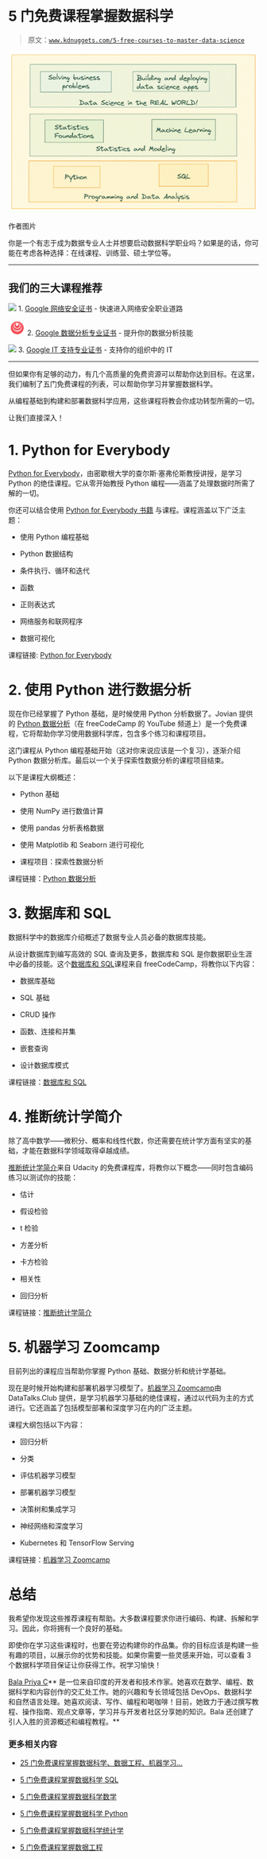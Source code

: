 # 5 门免费课程掌握数据科学

> 原文：[`www.kdnuggets.com/5-free-courses-to-master-data-science`](https://www.kdnuggets.com/5-free-courses-to-master-data-science)

![5 门免费课程掌握数据科学](img/4c3a005943416ad52312197189196729.png)

作者图片

你是一个有志于成为数据专业人士并想要启动数据科学职业吗？如果是的话，你可能在考虑各种选择：在线课程、训练营、硕士学位等。

* * *

## 我们的三大课程推荐

![](img/0244c01ba9267c002ef39d4907e0b8fb.png) 1\. [Google 网络安全证书](https://www.kdnuggets.com/google-cybersecurity) - 快速进入网络安全职业道路

![](img/e225c49c3c91745821c8c0368bf04711.png) 2\. [Google 数据分析专业证书](https://www.kdnuggets.com/google-data-analytics) - 提升你的数据分析技能

![](img/0244c01ba9267c002ef39d4907e0b8fb.png) 3\. [Google IT 支持专业证书](https://www.kdnuggets.com/google-itsupport) - 支持你的组织中的 IT

* * *

但如果你有足够的动力，有几个高质量的免费资源可以帮助你达到目标。在这里，我们编制了五门免费课程的列表，可以帮助你学习并掌握数据科学。

从编程基础到构建和部署数据科学应用，这些课程将教会你成功转型所需的一切。

让我们直接深入！

# 1\. Python for Everybody

[Python for Everybody](https://www.youtube.com/watch?v=8DvywoWv6fI)，由密歇根大学的查尔斯·塞弗伦斯教授讲授，是学习 Python 的绝佳课程。它从零开始教授 Python 编程——涵盖了处理数据时所需了解的一切。

你还可以结合使用 [Python for Everybody 书籍](https://www.py4e.com/book) 与课程。课程涵盖以下广泛主题：

+   使用 Python 编程基础

+   Python 数据结构

+   条件执行、循环和迭代

+   函数

+   正则表达式

+   网络服务和联网程序

+   数据可视化

课程链接: [Python for Everybody](https://www.youtube.com/watch?v=8DvywoWv6fI)

# 2\. 使用 Python 进行数据分析

现在你已经掌握了 Python 基础，是时候使用 Python 分析数据了。Jovian 提供的 [Python 数据分析](https://youtu.be/GPVsHOlRBBI?feature=shared)（在 freeCodeCamp 的 YouTube 频道上）是一个免费课程，它将帮助你学习使用数据科学库，包含多个练习和课程项目。

这门课程从 Python 编程基础开始（这对你来说应该是一个复习），逐渐介绍 Python 数据分析库。最后以一个关于探索性数据分析的课程项目结束。

以下是课程大纲概述：

+   Python 基础

+   使用 NumPy 进行数值计算

+   使用 pandas 分析表格数据

+   使用 Matplotlib 和 Seaborn 进行可视化

+   课程项目：探索性数据分析

课程链接：[Python 数据分析](https://youtu.be/GPVsHOlRBBI?feature=shared)

# 3. 数据库和 SQL

数据科学中的数据库介绍概述了数据专业人员必备的数据库技能。

从设计数据库到编写高效的 SQL 查询及更多，数据库和 SQL 是你数据职业生涯中必备的技能。这个[数据库和 SQL](https://www.youtube.com/watch?v=HXV3zeQKqGY)课程来自 freeCodeCamp，将教你以下内容：

+   数据库基础

+   SQL 基础

+   CRUD 操作

+   函数、连接和并集

+   嵌套查询

+   设计数据库模式

课程链接：[数据库和 SQL](https://www.youtube.com/watch?v=HXV3zeQKqGY)

# 4. 推断统计学简介

除了高中数学——微积分、概率和线性代数，你还需要在统计学方面有坚实的基础，才能在数据科学领域取得卓越成绩。

[推断统计学简介](https://www.udacity.com/course/intro-to-inferential-statistics--ud201)来自 Udacity 的免费课程库，将教你以下概念——同时包含编码练习以测试你的技能：

+   估计

+   假设检验

+   t 检验

+   方差分析

+   卡方检验

+   相关性

+   回归分析

课程链接：[推断统计学简介](https://www.udacity.com/course/intro-to-inferential-statistics--ud201)

# 5. 机器学习 Zoomcamp

目前列出的课程应当帮助你掌握 Python 基础、数据分析和统计学基础。

现在是时候开始构建和部署机器学习模型了。[机器学习 Zoomcamp](https://github.com/DataTalksClub/machine-learning-zoomcamp)由 DataTalks.Club 提供，是学习机器学习基础的绝佳课程，通过以代码为主的方式进行。它还涵盖了包括模型部署和深度学习在内的广泛主题。

课程大纲包括以下内容：

+   回归分析

+   分类

+   评估机器学习模型

+   部署机器学习模型

+   决策树和集成学习

+   神经网络和深度学习

+   Kubernetes 和 TensorFlow Serving

课程链接：[机器学习 Zoomcamp](https://github.com/DataTalksClub/machine-learning-zoomcamp)

# 总结

我希望你发现这些推荐课程有帮助。大多数课程要求你进行编码、构建、拆解和学习。因此，你将拥有一个良好的基础。

即使你在学习这些课程时，也要在旁边构建你的作品集。你的目标应该是构建一些有趣的项目，以展示你的优势和技能。如果你需要一些灵感来开始，可以查看 3 个数据科学项目保证让你获得工作。祝学习愉快！

**[](https://twitter.com/balawc27)**[Bala Priya C](https://www.kdnuggets.com/wp-content/uploads/bala-priya-author-image-update-230821.jpg)** 是一位来自印度的开发者和技术作家。她喜欢在数学、编程、数据科学和内容创作的交汇处工作。她的兴趣和专长领域包括 DevOps、数据科学和自然语言处理。她喜欢阅读、写作、编程和喝咖啡！目前，她致力于通过撰写教程、操作指南、观点文章等，学习并与开发者社区分享她的知识。Bala 还创建了引人入胜的资源概述和编程教程。**

### 更多相关内容

+   [25 门免费课程掌握数据科学、数据工程、机器学习…](https://www.kdnuggets.com/25-free-courses-to-master-data-science-data-engineering-machine-learning-mlops-and-generative-ai)

+   [5 门免费课程掌握数据科学 SQL](https://www.kdnuggets.com/5-free-courses-to-master-sql-for-data-science)

+   [5 门免费课程掌握数据科学数学](https://www.kdnuggets.com/5-free-courses-to-master-math-for-data-science)

+   [5 门免费课程掌握数据科学 Python](https://www.kdnuggets.com/5-free-courses-to-master-python-for-data-science)

+   [5 门免费课程掌握数据科学统计学](https://www.kdnuggets.com/5-free-courses-to-master-statistics-for-data-science)

+   [5 门免费课程掌握数据工程](https://www.kdnuggets.com/5-free-courses-to-master-data-engineering)
